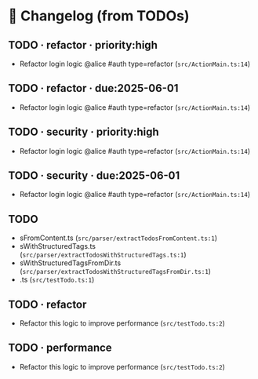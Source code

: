 # 📝 Changelog (from TODOs)

## TODO · refactor · priority:high
- Refactor login logic @alice #auth type=refactor (`src/ActionMain.ts:14`)

## TODO · refactor · due:2025-06-01
- Refactor login logic @alice #auth type=refactor (`src/ActionMain.ts:14`)

## TODO · security · priority:high
- Refactor login logic @alice #auth type=refactor (`src/ActionMain.ts:14`)

## TODO · security · due:2025-06-01
- Refactor login logic @alice #auth type=refactor (`src/ActionMain.ts:14`)

## TODO
- sFromContent.ts (`src/parser/extractTodosFromContent.ts:1`)
- sWithStructuredTags.ts (`src/parser/extractTodosWithStructuredTags.ts:1`)
- sWithStructuredTagsFromDir.ts (`src/parser/extractTodosWithStructuredTagsFromDir.ts:1`)
- .ts (`src/testTodo.ts:1`)

## TODO · refactor
- Refactor this logic to improve performance (`src/testTodo.ts:2`)

## TODO · performance
- Refactor this logic to improve performance (`src/testTodo.ts:2`)
